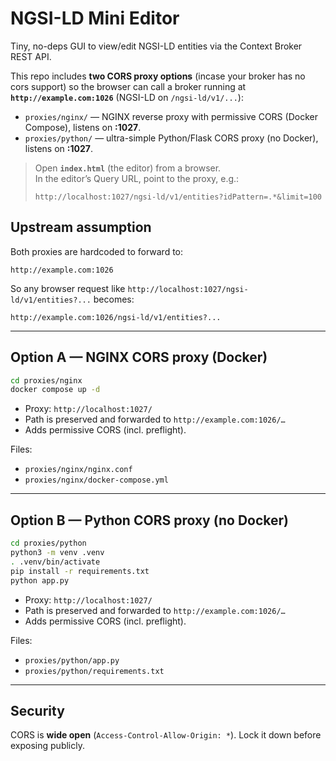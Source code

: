 # NGSI-LD Mini Editor

Tiny, no-deps GUI to view/edit NGSI-LD entities via the Context Broker REST API.

This repo includes **two CORS proxy options** (incase your broker has no cors support) so the browser can call a broker running at
**`http://example.com:1026`** (NGSI-LD on `/ngsi-ld/v1/...`):

- `proxies/nginx/` — NGINX reverse proxy with permissive CORS (Docker Compose), listens on **:1027**.
- `proxies/python/` — ultra-simple Python/Flask CORS proxy (no Docker), listens on **:1027**.

> Open **`index.html`** (the editor) from a browser.  
> In the editor’s Query URL, point to the proxy, e.g.:
>
> ```
> http://localhost:1027/ngsi-ld/v1/entities?idPattern=.*&limit=100
> ```

## Upstream assumption
Both proxies are hardcoded to forward to:
```
http://example.com:1026
```
So any browser request like `http://localhost:1027/ngsi-ld/v1/entities?...` becomes:
```
http://example.com:1026/ngsi-ld/v1/entities?...
```

---

## Option A — NGINX CORS proxy (Docker)
```bash
cd proxies/nginx
docker compose up -d
```
- Proxy: `http://localhost:1027/`
- Path is preserved and forwarded to `http://example.com:1026/…`
- Adds permissive CORS (incl. preflight).

Files:
- `proxies/nginx/nginx.conf`
- `proxies/nginx/docker-compose.yml`

---

## Option B — Python CORS proxy (no Docker)
```bash
cd proxies/python
python3 -m venv .venv
. .venv/bin/activate
pip install -r requirements.txt
python app.py
```
- Proxy: `http://localhost:1027/`
- Path is preserved and forwarded to `http://example.com:1026/…`
- Adds permissive CORS (incl. preflight).

Files:
- `proxies/python/app.py`
- `proxies/python/requirements.txt`

---

## Security
CORS is **wide open** (`Access-Control-Allow-Origin: *`). Lock it down before exposing publicly.
